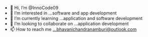 - 👋 Hi, I’m @InnoCode09
- 👀 I’m interested in ...software and app development
- 🌱 I’m currently learning ...application and software development
- 💞️ I’m looking to collaborate on ...application development
- 📫 How to reach me ...bhavanichandranamburi@outlook.com

<!---
InnoCode09/InnoCode09 is a ✨ special ✨ repository because its `README.md` (this file) appears on your GitHub profile.
You can click the Preview link to take a look at your changes.
--->
